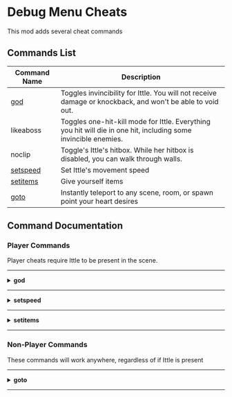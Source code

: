 ﻿# Debug Menu Cheats

This mod adds several cheat commands

## Commands List
| Command Name          | Description |
| --------------------- | ----------- |
| [god](#god)           | Toggles invincibility for Ittle. You will not receive damage or knockback, and won't be able to void out.
| likeaboss             | Toggles one-hit-kill mode for Ittle. Everything you hit will die in one hit, including some invincible enemies.
| noclip                | Toggle's Ittle's hitbox. While her hitbox is disabled, you can walk through walls.
| [setspeed](#setspeed) | Set Ittle's movement speed
| [setitems](#setitems) | Give yourself items
| [goto](#goto)         | Instantly teleport to any scene, room, or spawn point your heart desires

## Command Documentation

### Player Commands
Player cheats require Ittle to be present in the scene.

___

<details id="god">
<summary><b>god</b></summary>

**Alias(es):**
- `godmode`
</details>

___

<details id="setspeed">
<summary><b>setspeed</b></summary>

**Alias(es):**
- `speed`

**Argument(s):**

| Index | Type    | Explanation |
| ----- | ------- | ----------- |
| 0     | decimal | The amount to multiply Ittle's default speed by

**Examples:**
- `setspeed 2` will double Ittle's default speed
- `speed 1` will reset Ittle's speed to default
- `speed -1` will reverse Ittle's movement directions
</details>

___

<details id="setitems">
<summary><b>setitems</b></summary>

**Alias(es):**
- `giveitems`

**Argument(s):**

| Index | Type   | Explanation |
| ----- | ------ | ----------- |
| 0     | text   | The item to set, the name of the melee item (`stick`, `sword`, `mace`, or `efcs`), or a shorthand for setting multiple (`all`, `dev`, or `none`)
| 1     | number | The level/count for the item

**Flag(s):**

| Flag        | Explanation |
| ----------- | ----------- |
| `--no-save` | Don't save the items to the save file automatically.

**Examples:**
- `setitems ice 4` will give you Ice Ring level 4
- `setitems mace` will give you Fire Mace
- `giveitems melee 0` will give you Stick
- `giveitems all` will give you all items at max (non-dev) level/counts
- `setitems dev --no-save` will give you all items at max level/counts, but it won't save them

<details>
<summary>Accepted values</summary>

| Item name | Alias(es)        | Level/Count Range |
| --------- | ---------------- | ----------------- |
| stick     |                  |                   |
| firesword | sword            |                   |
| firemace  | mace             |                   |
| efcs      |                  |                   |
| melee     |                  | 0-3               |
| forcewand | force, wand      | 0-4               |
| dynamite  | dyna             | 0-4               |
| icering   | ice, ring        | 0-4               |
| raft      |                  | 0-8               |
| shards    | secretshards     | 0-24              |
| keys      | lockpicks, picks | 0-99              |
| evilkeys  | forbiddenkeys    | 0-4               |
| headband  |                  | 0-3               |
| tome      |                  | 0-3               |
| amulet    |                  | 0-3               |
| chain     |                  | 0-3               |
| tracker   |                  | 0-3               |
| loot      |                  | 0-1               |
</details>
</details>

___

### Non-Player Commands
These commands will work anywhere, regardless of if Ittle is present

___

<details id="goto">
<summary><b>goto</b></summary>

**Argument(s):**

| Index | Type        | Conditional | Explanation |
| ----- | ----------- | ----------- | ----------- |
| 0     | text        |             | The name or alias for the scene
| 1     | text/number |             | The name of the spawn, room, or the 0-based index position for the spawn point
| 2     | number      | ✔          | (If room is given for arg 1) The 0-based index for the door within the room. If not given, door will default to index 0

**Flag(s):**

| Flag        | Explanation |
| ----------- | ----------- |
| `--no-save` | Don't save the items to the save file automatically.

**Examples:**
- `goto fluffy restorept1`: Warps to Fluffy Fields checkpoint
- `goto ff c`: Warps to Fluffy Fields room C
- `goto ff`: Warps to Fluffy Fields' first spawn in list (checkpoint)
- `goto fluffyfields b 1`: Warps to Fluffy Fields room B at the 2nd door in the room

</details>

___